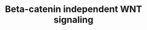 ---
annotations:
- id: PW:0000597
  parent: signaling pathway
  type: Pathway Ontology
  value: Wnt signaling, non-canonical pathway
authors:
- ReactomeTeam
- Mkutmon
description: Humans and mice have 19 identified WNT proteins that were originally
  classified as either 'canonical' or 'non-canonical' depending upon whether they
  were able to transform the mouse mammary epithelial cell line C57MG and to induce
  secondary axis formation in Xenopus (Wong et al, 1994; Du et al, 1995).  So-called
  canonical WNTs, including Wnt1, 3, 3a and 7, initiate signaling pathways that destabilize
  the destruction complex and allow beta-catenin to accumulate and translocate to
  the nucleus where it promotes transcription (reviewed in Saito-Diaz et al, 2013).  Non-canonical
  WNTs, including Wnt 2, 4, 5a, 5b, 6, 7b, and Wnt11 activate beta-catenin-independent
  responses that regulate many aspects of morphogenesis and development, often by
  impinging on the cytoskeleton (reviewed in van Amerongen, 2012).  Two of the main
  beta-catenin-independent pathways are the Planar Cell Polarity (PCP) pathway, which
  controls the establishment of polarity in the plane of a field of cells, and the
  WNT/Ca2+ pathway, which promotes the release of intracellular calcium and regulates
  numerous downstream effectors (reviewed in Gao, 2012; De, 2011).  View original
  pathway at [http://www.reactome.org/PathwayBrowser/#DIAGRAM=3858494 Reactome].
last-edited: 2021-01-25
organisms:
- Homo sapiens
redirect_from:
- /index.php/Pathway:WP3558
- /instance/WP3558
revision: null
schema-jsonld:
- '@context': https://schema.org/
  '@id': https://wikipathways.github.io/pathways/WP3558.html
  '@type': Dataset
  creator:
    '@type': Organization
    name: WikiPathways
  description: Humans and mice have 19 identified WNT proteins that were originally
    classified as either 'canonical' or 'non-canonical' depending upon whether they
    were able to transform the mouse mammary epithelial cell line C57MG and to induce
    secondary axis formation in Xenopus (Wong et al, 1994; Du et al, 1995).  So-called
    canonical WNTs, including Wnt1, 3, 3a and 7, initiate signaling pathways that
    destabilize the destruction complex and allow beta-catenin to accumulate and translocate
    to the nucleus where it promotes transcription (reviewed in Saito-Diaz et al,
    2013).  Non-canonical WNTs, including Wnt 2, 4, 5a, 5b, 6, 7b, and Wnt11 activate
    beta-catenin-independent responses that regulate many aspects of morphogenesis
    and development, often by impinging on the cytoskeleton (reviewed in van Amerongen,
    2012).  Two of the main beta-catenin-independent pathways are the Planar Cell
    Polarity (PCP) pathway, which controls the establishment of polarity in the plane
    of a field of cells, and the WNT/Ca2+ pathway, which promotes the release of intracellular
    calcium and regulates numerous downstream effectors (reviewed in Gao, 2012; De,
    2011).  View original pathway at [http://www.reactome.org/PathwayBrowser/#DIAGRAM=3858494
    Reactome].
  keywords:
  - '''canonical'''
  - '''canonical'' WNT'
  - (inactive)
  - (o/t2)
  - 1/2/3
  - 26S proteasome
  - ADP
  - 'AGO2 '
  - 'AP2A1 '
  - 'AP2A2(1-939) '
  - 'AP2B1 '
  - 'AP2M1 '
  - 'AP2S1 '
  - ARRB2
  - 'ARRB2 '
  - ATP
  - 'AXIN2 gene '
  - 'AXIN2 mRNA '
  - Activated Protein
  - 'CALM1 '
  - CALM1:4xCa2+
  - CAMK2:CaM
  - CAMK2A
  - 'CAMK2A '
  - 'CLTA '
  - 'CLTB '
  - 'CLTC '
  - 'CTNNB1 '
  - Ca2+
  - 'Ca2+ '
  - Calcineurin (CaN)
  - Calcineurin:Calmodulin (CaN:CaM)
  - DAAM1
  - 'DAAM1 '
  - DAG
  - 'DAG '
  - DVL2
  - 'DVL2 '
  - 'EIF2C1 '
  - 'EIF2C3 '
  - 'EIF2C4 '
  - 'FZD1 '
  - 'FZD2 '
  - FZD2/FZD5/ROR2
  - FZD3
  - 'FZD3 '
  - FZD4
  - 'FZD4 '
  - 'FZD5 '
  - 'FZD6 '
  - 'FZD7 '
  - 'FZD8 '
  - 'Fe3+ '
  - G-protein
  - G-protein (o/t2)
  - G-protein alpha
  - G-protein beta-gamma
  - GDP
  - 'GDP '
  - GMP
  - 'GNAO1 '
  - 'GNAT2 '
  - GNAT2:GTP
  - GNAT2:PDE6
  - 'GNB1 '
  - 'GNB2 '
  - 'GNB3 '
  - 'GNB4 '
  - 'GNB5 '
  - 'GNG10 '
  - 'GNG11 '
  - 'GNG12 '
  - 'GNG13 '
  - 'GNG2 '
  - 'GNG3 '
  - 'GNG4 '
  - 'GNG5 '
  - 'GNG7 '
  - 'GNG8 '
  - 'GNGT1 '
  - 'GNGT2 '
  - GTP
  - 'GTP '
  - H2O
  - Heterotrimeric
  - I(1,4,5)P3
  - 'I(1,4,5)P3 '
  - IP3 receptor
  - 'ITPR1 '
  - 'ITPR2 '
  - 'ITPR3 '
  - ITPR:I(1,4,5)P3
  - KRAS4B:CALM1:4xCa2+
  - 'LEF1 '
  - MAP3K7
  - 'MAP3K7 '
  - 'MOV10 '
  - 'MYC gene '
  - 'MYC mRNA '
  - 'Mg2+ '
  - N4GlycoAsn-PalmS
  - 'N4GlycoAsn-PalmS WNT1 '
  - 'N4GlycoAsn-PalmS WNT11 '
  - 'N4GlycoAsn-PalmS WNT4 '
  - 'N4GlycoAsn-PalmS WNT5A(36-380) '
  - 'N4GlycoAsn-PalmS WNT5B '
  - N4GlycoAsn-PalmS-WNT5A:FZD4
  - N4GlycoAsn-PalmS-WNT5A:RYK:VANGL2
  - NFATC1:CaN:CaM
  - NLK
  - NLK mRNA
  - 'NLK mRNA '
  - NLK mRNA:miR-92b
  - 'PARD6A '
  - PARD6A:p-DVL2
  - PARD6A:pp-DVL2
  - PARD6A:pp-DVL2:SMURF
  - PCP pathway FZDs
  - PCP pathway WNTs
  - PDE6
  - 'PDE6A '
  - 'PDE6B '
  - 'PDE6G '
  - PFN1
  - 'PFN1 '
  - PI(4,5)P2
  - PLC-beta 1/2/3
  - 'PLCB1 '
  - 'PLCB2 '
  - 'PLCB3 '
  - 'PPP3CA '
  - 'PPP3CB '
  - 'PPP3R1 '
  - PRICKLE1
  - 'PRKCA '
  - 'PRKCB '
  - 'PRKCG '
  - PRKG dimer
  - PRKG homodimer:cGMP
  - 'PRKG1 '
  - 'PRKG2 '
  - PS
  - 'PS '
  - 'PSMA1 '
  - 'PSMA2 '
  - 'PSMA3 '
  - 'PSMA4 '
  - 'PSMA5 '
  - 'PSMA6 '
  - 'PSMA7 '
  - 'PSMA8 '
  - 'PSMB1 '
  - 'PSMB10 '
  - 'PSMB11 '
  - 'PSMB2 '
  - 'PSMB3 '
  - 'PSMB4 '
  - 'PSMB5 '
  - 'PSMB6 '
  - 'PSMB7 '
  - 'PSMB8 '
  - 'PSMB9 '
  - 'PSMC1 '
  - 'PSMC2 '
  - 'PSMC3 '
  - 'PSMC4 '
  - 'PSMC5 '
  - 'PSMC6 '
  - 'PSMD1 '
  - 'PSMD10 '
  - 'PSMD11 '
  - 'PSMD12 '
  - 'PSMD13 '
  - 'PSMD14 '
  - 'PSMD2 '
  - 'PSMD3 '
  - 'PSMD4 '
  - 'PSMD5 '
  - 'PSMD6 '
  - 'PSMD7 '
  - 'PSMD8 '
  - 'PSMD9 '
  - 'PSME1 '
  - 'PSME2 '
  - 'PSME3 '
  - 'PSME4 '
  - 'PSMF1 '
  - Pi
  - 'RAC1 '
  - 'RAC2 '
  - 'RAC3 '
  - RAC:GTP
  - 'RHOA '
  - RHOA:GTP:Mg2+
  - RISC
  - 'ROR1 '
  - ROR2
  - 'ROR2 '
  - 'RPS27A(1-76) '
  - RYK
  - 'RYK '
  - S-Farn-Me
  - 'S-Farn-Me KRAS4B '
  - SCRIB
  - 'SCRIB '
  - 'SHFM1 '
  - SMURF
  - 'SMURF1 '
  - 'SMURF2 '
  - TCF dependent
  - TCF/LEF:CTNNB1
  - 'TCF7 '
  - 'TCF7L1 '
  - 'TCF7L2 '
  - 'TNRC6A '
  - 'TNRC6B '
  - 'TNRC6C '
  - 'UBA52(1-76) '
  - 'UBB(1-76) '
  - 'UBB(153-228) '
  - 'UBB(77-152) '
  - 'UBC(1-76) '
  - 'UBC(153-228) '
  - 'UBC(229-304) '
  - 'UBC(305-380) '
  - 'UBC(381-456) '
  - 'UBC(457-532) '
  - 'UBC(533-608) '
  - 'UBC(609-684) '
  - 'UBC(77-152) '
  - Ub
  - VANGL2
  - 'VANGL2 '
  - VANGL2:SCRIB
  - VANGL2:SCRIB:FZD3
  - WNT
  - WNT/Ca2+ FZDs
  - WNT5A(36-380)
  - WNT5A-binding FZDs
  - WNT5A/11:FZD
  - WNT5A/11:FZD:G-protein (alpha o/t2) active
  - WNT5A/11:FZD:G-protein (alpha o/t2) inactive
  - WNT5A/WNT11
  - WNT5A:FZD
  - WNT5A:FZD4:DVL2
  - WNT5A:FZD4:p-DVL2
  - WNT5A:FZD4:p-DVL2:AP-2:clathrin
  - WNT5A:FZD4:p-DVL2:ARRB2:AP-2:clathrin
  - WNT5A:FZDs/ROR
  - WNT5A:ROR2:VANGL2
  - WNT5A:ROR2:p-VANGL2
  - WNT:FZD
  - WNT:FZD:pDVL
  - 'Zn2+ '
  - activated PKC alpha
  - beta, gamma
  - beta-gamma:PLC beta
  - cGMP
  - 'cGMP '
  - clathrin:AP-2
  - complex
  - genes:TCF/LEF:CTNNB1
  - homotetramer
  - isoforms)
  - kinase C (alpha,
  - 'miR-92b '
  - miR-92b RISC
  - p-12S-NFATC1
  - p-DVL
  - 'p-DVL2 '
  - 'p-DVL3 '
  - 'p-S-DVL1 '
  - 'p-S257-NFATC1 '
  - p-T187-MAP3K7
  - p-T286 CAMK2:CaM
  - p-T286,305,306-CAMK2:MAP3K7
  - p-T286,T305,T306-CAMK2A
  - 'p-T286,T305,T306-CAMK2A '
  - 'p-T286-CAMK2A '
  - 'p-T298-NLK '
  - p-T497,T638,S657-PRKCA
  - p-TCF/LEF:CTNNB1
  - 'pS5,S82,S84-VANGL2 '
  - 'pT155,S166-LEF1 '
  - 'pT201,T212-TCF7L2 '
  - pT298-NLK dimer
  - 'pT497,T638,S657-PRKCA '
  - pp-DVL
  - 'pp-DVL1 '
  - 'pp-DVL2 '
  - 'pp-DVL3 '
  - pp-DVL:RAC:GTP
  - ppDVL:DAAM1
  - ppDVL:DAAM1:PFN1
  - ppDVL:DAAM1:RHOA:GTP
  - response to WNT
  - signaling in
  - target
  - target gene
  - target genes
  - tetramer
  - transcripts
  - ub-PRICKLE1
  - unknown kinase
  license: CC0
  name: Beta-catenin independent WNT signaling
seo: CreativeWork
title: Beta-catenin independent WNT signaling
wpid: WP3558
---